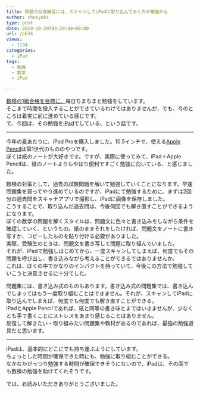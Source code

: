 ```yaml
---
title: 問題の反復練習には、スキャンしてiPadに取り込んでおくのが最強かも
author: choiyaki
type: post
date: 2019-10-29T09:29:08+00:00
url: /p634
views:
  - 1194
categories:
  - iPad
tags: 
  - 勉強
  - 数学
  - iPad

---
```

[数検の1級合格を目標に、][1]毎日ちまちまと勉強をしています。  
そこまで時間を投入することができているわけではありませんが、でも、今のところは着実に前に進めている感じです。  
で、今回は、その勉強を[iPad][2]でしている、という話です。

* * *

今年の夏あたりに、iPad Proを購入しました。10.5インチで、使える[Apple Pencil][3]は第1世代のもののやつです。  
ぼくは紙のノートが大好きです。ですが、実際に使ってみて、iPad＋Apple Pencilは、紙のノートよりもやはり便利ですごく勉強に向いている、と感じました。

数検の対策として、過去の試験問題を解いて勉強していくことになります。早速問題集を買ってやり進めているのですが、iPadにて勉強するために、まずは2回分の過去問をスキャナアプリで撮影し、iPadに画像を保存しました。  
こうすることで、取り込んだ過去問は、今後何回でも解き直すことができるようになります。  
ぼくの数学の問題を解くスタイルは、問題文に色々と書き込みをしながら条件を確認していく、というもの。紙のままそれをしたければ、問題文をノートに書き写すか、コピーしたものを貼り付ける必要がありました。  
実際、受験生のときは、問題文を書き写して問題に取り組んでいました。  
それが、iPadで勉強しはじめてから、一度スキャンしてしまえば、何度でもその問題を呼び出し、書き込みながら考えることができるではありませんか。  
これは、ぼくの中でかなりのインパクトを持っていて、今後この方法で勉強していこうと決意させるに十分でした。

問題集には、書き込み式のものもあります。書き込み式の問題集では、書き込んでしまってはもう一度取り組むことはできません。それが、スキャンしてiPadに取り込んでしまえば、何度でも何度でも解き直すことができる。  
iPadとApple Pencilであれば、紙と同等の書き味とまではいきませんが、少なくとも手で書くことにストレスをあまり感じることはありません。  
反復して解きたい・取り組みたい問題集や教材があるのであれば、最強の勉強道具だと思います。

* * *

iPadは、基本的にどこにでも持ち運ぶようにしています。  
ちょっとした時間が確保できた時にも、勉強に取り組むことができる。  
なかなかがっつり勉強する時間が確保できそうにないので、iPadは、その面でも数検の勉強を助けてくれそうです。

では、お読みいただきありがとうございました。

 [1]: https://choiyaki.com/?p=630
 [2]: https://scrapbox.io/choiyaki-hondana/iPad
 [3]: https://scrapbox.io/choiyaki-hondana/Apple_Pencil